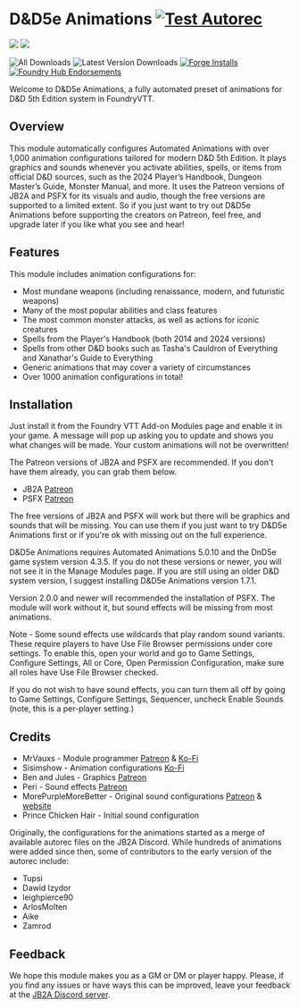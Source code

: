 # D&D5e Animations [![Test Autorec](https://github.com/MrVauxs/dnd5e-animations/actions/workflows/test.yml/badge.svg?branch=master)](https://github.com/MrVauxs/dnd5e-animations/actions/workflows/test.yml)
![](https://img.shields.io/endpoint?url=https%3A%2F%2Ffoundryshields.com%2Fversion%3Fstyle%3Dflat%26url%3Dhttps%3A%2F%2Fraw.githubusercontent.com%2FMrVauxs%2Fdnd5e-animations%2Fmaster%2Fmodule.json)
![](https://img.shields.io/endpoint?url=https%3A%2F%2Ffoundryshields.com%2Fsystem%3FnameType%3Dfull%26showVersion%3D1%26style%3Dflat%26url%3Dhttps%3A%2F%2Fraw.githubusercontent.com%2FMrVauxs%2Fdnd5e-animations%2Fmaster%2Fmodule.json)

![All Downloads](https://img.shields.io/github/downloads/MrVauxs/dnd5e-animations/total?color=purple&label=All%20Downloads)
![Latest Version Downloads](https://img.shields.io/github/downloads/MrVauxs/dnd5e-animations/latest/total?color=purple&label=Latest%20Version%20Downloads&sort=semver)
[![Forge Installs](https://img.shields.io/badge/dynamic/json?label=Forge%20Installs&query=package.installs&suffix=%25&url=https%3A%2F%2Fforge-vtt.com%2Fapi%2Fbazaar%2Fpackage%2Fdnd5e-animations&colorB=4aa94a)](https://forge-vtt.com/bazaar#package=dnd5e-animations)
[![Foundry Hub Endorsements](https://img.shields.io/endpoint?logoColor=white&url=https%3A%2F%2Fwww.foundryvtt-hub.com%2Fwp-json%2Fhubapi%2Fv1%2Fpackage%2Fdnd5e-animations%2Fshield%2Fendorsements)](https://www.foundryvtt-hub.com/package/dnd5e-animations/)


Welcome to D&D5e Animations, a fully automated preset of animations for D&D 5th Edition system in FoundryVTT.

## Overview

This module automatically configures Automated Animations with over 1,000 animation configurations tailored for modern D&D 5th Edition. It plays graphics and sounds whenever you activate abilities, spells, or items from official D&D sources, such as the 2024 Player’s Handbook, Dungeon Master’s Guide, Monster Manual, and more. It uses the Patreon versions of JB2A and PSFX for its visuals and audio, though the free versions are supported to a limited extent. So if you just want to try out D&D5e Animations before supporting the creators on Patreon, feel free, and upgrade later if you like what you see and hear!

## Features

This module includes animation configurations for:

- Most mundane weapons (including renaissance, modern, and futuristic weapons)
- Many of the most popular abilities and class features
- The most common monster attacks, as well as actions for iconic creatures
- Spells from the Player's Handbook (both 2014 and 2024 versions)
- Spells from other D&D books such as Tasha's Cauldron of Everything and Xanathar's Guide to Everything
- Generic animations that may cover a variety of circumstances
- Over 1000 animation configurations in total!

## Installation

Just install it from the Foundry VTT Add-on Modules page and enable it in your game. A message will pop up asking you to update and shows you what changes will be made. Your custom animations will not be overwritten!

The Patreon versions of JB2A and PSFX are recommended. If you don't have them already, you can grab them below.
- JB2A [Patreon](https://www.patreon.com/JB2A)
- PSFX [Patreon](https://www.patreon.com/PeriSFX)

The free versions of JB2A and PSFX will work but there will be graphics and sounds that will be missing. You can use them if you just want to try D&D5e Animations first or if you're ok with missing out on the full experience. 

D&D5e Animations requires Automated Animations 5.0.10 and the DnD5e game system version 4.3.5. If you do not these versions or newer, you will not see it in the Manage Modules page. If you are still using an older D&D system version, I suggest installing D&D5e Animations version 1.7.1.

Version 2.0.0 and newer will recommended the installation of PSFX. The module will work without it, but sound effects will be missing from most animations.

Note - Some sound effects use wildcards that play random sound variants. These require players to have Use File Browser permissions under core settings. To enable this, open your world and go to Game Settings, Configure Settings, All or Core, Open Permission Configuration, make sure all roles have Use File Browser checked.

If you do not wish to have sound effects, you can turn them all off by going to Game Settings, Configure Settings, Sequencer, uncheck Enable Sounds (note, this is a per-player setting.)

## Credits

- MrVauxs - Module programmer [Patreon](https://www.patreon.com/mrvauxs) & [Ko-Fi](https://ko-fi.com/mrvauxs)
- Sisimshow - Animation configurations [Ko-Fi](https://ko-fi.com/sisimshow)
- Ben and Jules - Graphics [Patreon](https://www.patreon.com/JB2A)
- Peri - Sound effects [Patreon](https://www.patreon.com/PeriSFX)
- MorePurpleMoreBetter - Original sound configurations [Patreon](https://www.patreon.com/morepurplemorebetter) & [website](https://www.flapkan.com/)
- Prince Chicken Hair - Initial sound configuration

Originally, the configurations for the animations started as a merge of available autorec files on the JB2A Discord. While hundreds of animations were added since then, some of contributors to the early version of the autorec include:

- Tupsi
- Dawid Izydor
- leighpierce90
- ArlosMolten
- Aike
- Zamrod

## Feedback

We hope this module makes you as a GM or DM or player happy. Please, if you find any issues or have ways this can be improved, leave your feedback at the [JB2A Discord server](https://jb2a.com/home/patreon-discord/).
